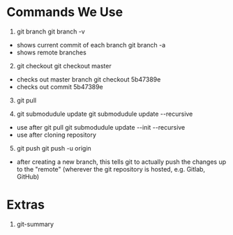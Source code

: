# Commands We Use
1. git branch
git branch -v
* shows current commit of each branch
git branch -a
* shows remote branches

2. git checkout
git checkout master
* checks out master branch
git checkout 5b47389e
* checks out commit 5b47389e

3. git pull

4. git submodudule update
git submodudule update --recursive
* use after git pull
git submodudule update --init --recursive
* use after cloning repository

5. git push
git push -u origin
* after creating a new branch, this tells git to actually push the changes up to the "remote" (wherever the git repository is hosted, e.g. Gitlab, GitHub)

# Extras
1. git-summary

